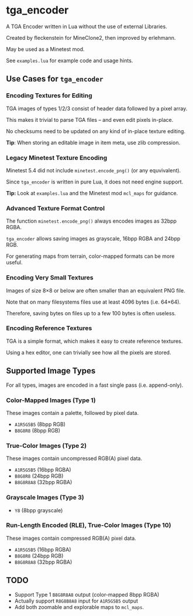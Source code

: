 # tga_encoder
A TGA Encoder written in Lua without the use of external Libraries.

Created by fleckenstein for MineClone2, then improved by erlehmann.

May be used as a Minetest mod.

See `examples.lua` for example code and usage hints.

## Use Cases for `tga_encoder`

### Encoding Textures for Editing

TGA images of types 1/2/3 consist of header data followed by a pixel array.

This makes it trivial to parse TGA files – and even edit pixels in-place.

No checksums need to be updated on any kind of in-place texture editing.

**Tip**: When storing an editable image in item meta, use zlib compression.

### Legacy Minetest Texture Encoding

Minetest 5.4 did not include `minetest.encode_png()` (or any equvivalent).

Since `tga_encoder` is written in pure Lua, it does not need engine support.

**Tip:** Look at `examples.lua` and the Minetest mod `mcl_maps` for guidance.

### Advanced Texture Format Control

The function `minetest.encode_png()` always encodes images as 32bpp RGBA.

`tga_encoder` allows saving images as grayscale, 16bpp RGBA and 24bpp RGB.

For generating maps from terrain, color-mapped formats can be more useful.

### Encoding Very Small Textures

Images of size 8×8 or below are often smaller than an equivalent PNG file.

Note that on many filesystems files use at least 4096 bytes (i.e. 64×64).

Therefore, saving bytes on files up to a few 100 bytes is often useless.

### Encoding Reference Textures

TGA is a simple format, which makes it easy to create reference textures.

Using a hex editor, one can trivially see how all the pixels are stored.

## Supported Image Types

For all types, images are encoded in a fast single pass (i.e. append-only).

### Color-Mapped Images (Type 1)

These images contain a palette, followed by pixel data.

* `A1R5G5B5` (8bpp RGB)
* `B8G8R8` (8bpp RGB)

### True-Color Images (Type 2)

These images contain uncompressed RGB(A) pixel data.

* `A1R5G5B5` (16bpp RGBA)
* `B8G8R8` (24bpp RGB)
* `B8G8R8A8` (32bpp RGBA)

### Grayscale Images (Type 3)

* `Y8` (8bpp grayscale)

### Run-Length Encoded (RLE), True-Color Images (Type 10)

These images contain compressed RGB(A) pixel data.

* `A1R5G5B5` (16bpp RGBA)
* `B8G8R8` (24bpp RGB)
* `B8G8R8A8` (32bpp RGBA)

## TODO

* Support Type 1 `B8G8R8A8` output (color-mapped 8bpp RGBA)
* Actually support `R8G8B8A8` input for `A1R5G5B5` output
* Add both zoomable and explorable maps to `mcl_maps`.
